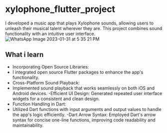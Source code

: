 # xylophone_flutter_project

I developed a music app that plays Xylophone sounds, allowing users to unleash their musical talent wherever they are. This project combines sound functionality with an intuitive user interface.
![WhatsApp Image 2023-01-31 at 5 35 21 PM](https://user-images.githubusercontent.com/105452265/215756205-97e34ad4-39ff-4e04-b726-50021b9e4778.jpeg)


## What i learn

- Incorporating Open Source Libraries:
-  I integrated open source Flutter packages to enhance the app's functionality.
- Cross-Platform Sound Playback:
-  Implemented sound playback that works seamlessly on both iOS and Android devices.
-Efficient UI Design:
 Generated repeated user interface widgets for a consistent and clean design.
- Function Handling in Dart:
-  Utilized Dart functions with input arguments and output values to handle the app's logic efficiently.
-Dart Arrow Syntax:
 Employed Dart's arrow syntax for concise one-line functions, improving code readability and maintainability.







